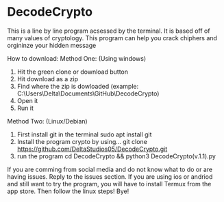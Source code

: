 # DecodeCrypto
This is a line by line program acsessed by the terminal. It is based off of many values of cryptology. This program can help you crack chiphers and orgininze your hidden message

How to download:
Method One:
(Using windows)
1. Hit the green clone or download button
2. Hit download as a zip
3. Find where the zip is dowloaded (example: C:\Users\Delta\Documents\GitHub\DecodeCrypto)
4. Open it
5. Run it 

Method Two:
(Linux/Debian)
1. First install git in the terminal
sudo apt install git
2. Install the program crypto by using...
git clone https://github.com/DeltaStudios05/DecodeCrypto.git
3. run the program
cd DecodeCrypto && python3 DecodeCrypto(v.1.1).py

If you are comming from social media and do not know what to do or are having issues. Reply to the issues section.
If you are using ios or andriod and still want to try the program, you will have to install Termux from the app store. Then follow the linux steps! Bye!
